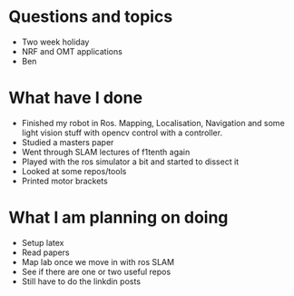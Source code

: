 # Questions  and topics
- Two week holiday
- NRF and OMT applications
- Ben
# What have I done
- Finished my robot in Ros. Mapping, Localisation, Navigation and some light vision stuff with opencv control with a controller.
- Studied a masters paper
- Went through SLAM lectures of f1tenth again
- Played with the ros simulator a bit and started to dissect it
- Looked at some repos/tools
- Printed motor brackets
# What I am planning on doing 
- Setup latex
- Read papers
- Map lab once we move in with ros SLAM
- See if there are one or two useful repos
- Still have to do the linkdin posts